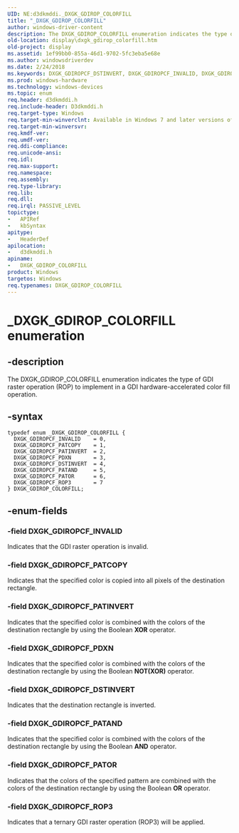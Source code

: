 ```yaml
---
UID: NE:d3dkmddi._DXGK_GDIROP_COLORFILL
title: "_DXGK_GDIROP_COLORFILL"
author: windows-driver-content
description: The DXGK_GDIROP_COLORFILL enumeration indicates the type of GDI raster operation (ROP) to implement in a GDI hardware-accelerated color fill operation.
old-location: display\dxgk_gdirop_colorfill.htm
old-project: display
ms.assetid: 1ef99bb0-855a-46d1-9702-5fc3eba5e68e
ms.author: windowsdriverdev
ms.date: 2/24/2018
ms.keywords: DXGK_GDIROPCF_DSTINVERT, DXGK_GDIROPCF_INVALID, DXGK_GDIROPCF_PATAND, DXGK_GDIROPCF_PATCOPY, DXGK_GDIROPCF_PATINVERT, DXGK_GDIROPCF_PATOR, DXGK_GDIROPCF_PDXN, DXGK_GDIROPCF_ROP3, DXGK_GDIROP_COLORFILL, DXGK_GDIROP_COLORFILL enumeration [Display Devices], DmEnums_eaf6bb81-110e-428b-9dc8-22d152bce5b9.xml, _DXGK_GDIROP_COLORFILL, d3dkmddi/DXGK_GDIROPCF_DSTINVERT, d3dkmddi/DXGK_GDIROPCF_INVALID, d3dkmddi/DXGK_GDIROPCF_PATAND, d3dkmddi/DXGK_GDIROPCF_PATCOPY, d3dkmddi/DXGK_GDIROPCF_PATINVERT, d3dkmddi/DXGK_GDIROPCF_PATOR, d3dkmddi/DXGK_GDIROPCF_PDXN, d3dkmddi/DXGK_GDIROPCF_ROP3, d3dkmddi/DXGK_GDIROP_COLORFILL, display.dxgk_gdirop_colorfill
ms.prod: windows-hardware
ms.technology: windows-devices
ms.topic: enum
req.header: d3dkmddi.h
req.include-header: D3dkmddi.h
req.target-type: Windows
req.target-min-winverclnt: Available in Windows 7 and later versions of the Windows operating systems.
req.target-min-winversvr: 
req.kmdf-ver: 
req.umdf-ver: 
req.ddi-compliance: 
req.unicode-ansi: 
req.idl: 
req.max-support: 
req.namespace: 
req.assembly: 
req.type-library: 
req.lib: 
req.dll: 
req.irql: PASSIVE_LEVEL
topictype:
-	APIRef
-	kbSyntax
apitype:
-	HeaderDef
apilocation:
-	d3dkmddi.h
apiname:
-	DXGK_GDIROP_COLORFILL
product: Windows
targetos: Windows
req.typenames: DXGK_GDIROP_COLORFILL
---
```


# _DXGK_GDIROP_COLORFILL enumeration


## -description


The DXGK_GDIROP_COLORFILL enumeration indicates the type of GDI raster operation (ROP) to implement in a GDI hardware-accelerated color fill operation.


## -syntax


````
typedef enum _DXGK_GDIROP_COLORFILL { 
  DXGK_GDIROPCF_INVALID    = 0,
  DXGK_GDIROPCF_PATCOPY    = 1,
  DXGK_GDIROPCF_PATINVERT  = 2,
  DXGK_GDIROPCF_PDXN       = 3,
  DXGK_GDIROPCF_DSTINVERT  = 4,
  DXGK_GDIROPCF_PATAND     = 5,
  DXGK_GDIROPCF_PATOR      = 6,
  DXGK_GDIROPCF_ROP3       = 7
} DXGK_GDIROP_COLORFILL;
````


## -enum-fields




### -field DXGK_GDIROPCF_INVALID

Indicates that the GDI raster operation is invalid.


### -field DXGK_GDIROPCF_PATCOPY

Indicates that the specified color is copied into all pixels of the destination rectangle.


### -field DXGK_GDIROPCF_PATINVERT

Indicates that the specified color is combined with the colors of the destination rectangle by using the Boolean <b>XOR</b> operator.


### -field DXGK_GDIROPCF_PDXN

Indicates that the specified color is combined with the colors of the destination rectangle by using the Boolean <b>NOT(XOR)</b> operator.


### -field DXGK_GDIROPCF_DSTINVERT

Indicates that the destination rectangle is inverted.


### -field DXGK_GDIROPCF_PATAND

Indicates that the specified color is combined with the colors of the destination rectangle by using the Boolean <b>AND</b> operator.


### -field DXGK_GDIROPCF_PATOR

Indicates that the colors of the specified pattern are combined with the colors of the destination rectangle by using the Boolean <b>OR</b> operator.


### -field DXGK_GDIROPCF_ROP3

Indicates that a ternary GDI raster operation (ROP3) will be applied.

